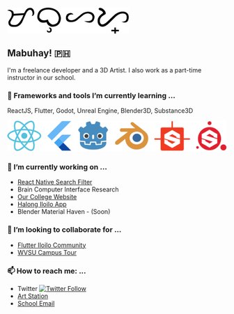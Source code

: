![alt text](https://raw.githubusercontent.com/mjsolidarios/mjsolidarios/master/mabuhay.svg "Mabuhay Text")
## Mabuhay! 🇵🇭

I'm a freelance developer and a 3D Artist. I also work as a part-time instructor in our school.

### 🌱 Frameworks and tools I’m currently learning ...
ReactJS,  Flutter, Godot, Unreal Engine, Blender3D, Substance3D

![alt text](https://raw.githubusercontent.com/mjsolidarios/mjsolidarios/master/tools.svg "Tools")

### 🔭 I’m currently working on ...
* [React Native Search Filter](https://github.com/mjsolidarios/react-native-search-filter)
* Brain Computer Interface Research
* [Our College Website](https://github.com/wvsu-cict-code/cict-online)
* [Halong Iloilo App](https://github.com/wvsu-cict-code/halong-iloilo)
* Blender Material Haven - (Soon)

### 👯 I’m looking to collaborate for ...
* [Flutter Iloilo Community](https://github.com/Flutter-Iloilo-Community)
* [WVSU Campus Tour](https://github.com/wvsu-cict-code/wvsu-tour-app)

### 📫 How to reach me: ...
* Twitter [![Twitter Follow](https://img.shields.io/twitter/follow/mjsolidarios?style=social)](https://twitter.com/mjsolidarios)
* [Art Station](https://www.artstation.com/mjsolidarios)
* [School Email](mailto:mjsolidarios@wvsu.edu.ph)


<!--
**mjsolidarios/mjsolidarios** is a ✨ _special_ ✨ repository because its `README.md` (this file) appears on your GitHub profile.

Here are some ideas to get you started:

- 🔭 I’m currently working on ...
- 🌱 I’m currently learning ...
- 👯 I’m looking to collaborate on ...
- 🤔 I’m looking for help with ...
- 💬 Ask me about ...
- 📫 How to reach me: ...
- 😄 Pronouns: ...
- ⚡ Fun fact: ...
-->
